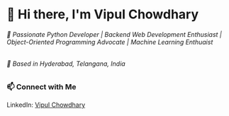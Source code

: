 # 👋 Hi there, I'm Vipul Chowdhary
###### 🎯 Passionate Python Developer | Backend Web Development Enthusiast | Object-Oriented Programming Advocate | Machine Learning Enthuaist
###### 📍 Based in Hyderabad, Telangana, India

### 📫 Connect with Me
LinkedIn: <a href='https://www.linkedin.com/in/vipulc2580/'>Vipul Chowdhary</a>
<!--
**vipulc2580/vipulc2580** is a ✨ _special_ ✨ repository because its `README.md` (this file) appears on your GitHub profile.

Here are some ideas to get you started:

- 🔭 I’m currently working on ...
- 🌱 I’m currently learning ...
- 👯 I’m looking to collaborate on ...
- 🤔 I’m looking for help with ...
- 💬 Ask me about ...
- 📫 How to reach me: ...
- 😄 Pronouns: ...
- ⚡ Fun fact: ...
-->
